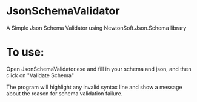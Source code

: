 # JsonSchemaValidator

A Simple Json Schema Validator using NewtonSoft.Json.Schema library

# To use:

Open JsonSchemaValidator.exe and fill in your schema and json, and then click on "Validate Schema"

The program will highlight any invalid syntax line and show a message about the reason for schema validation failure.
